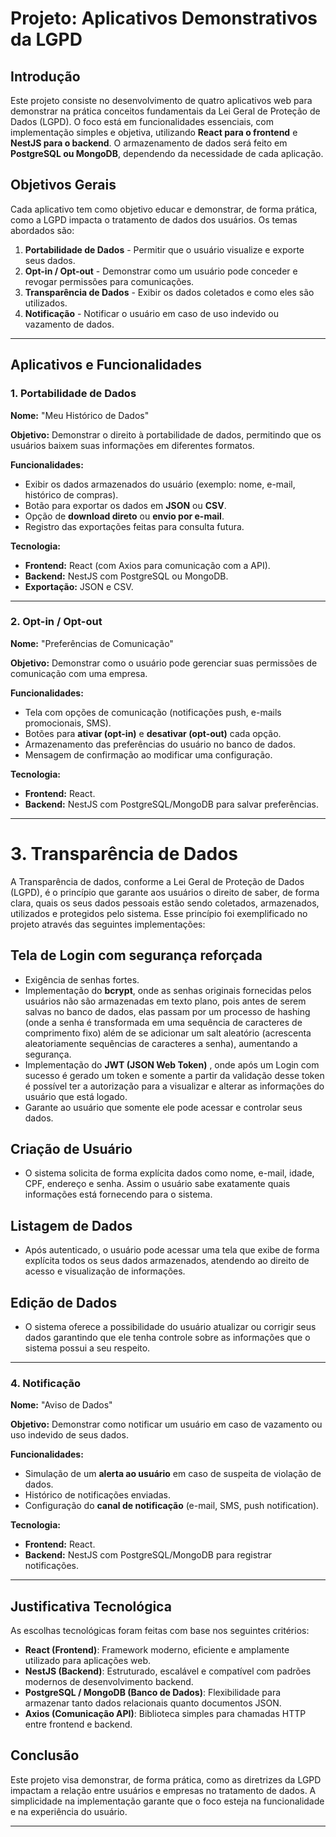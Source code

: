 # Projeto: Aplicativos Demonstrativos da LGPD

## Introdução
Este projeto consiste no desenvolvimento de quatro aplicativos web para demonstrar na prática conceitos fundamentais da Lei Geral de Proteção de Dados (LGPD). O foco está em funcionalidades essenciais, com implementação simples e objetiva, utilizando **React para o frontend** e **NestJS para o backend**. O armazenamento de dados será feito em **PostgreSQL ou MongoDB**, dependendo da necessidade de cada aplicação.

## Objetivos Gerais
Cada aplicativo tem como objetivo educar e demonstrar, de forma prática, como a LGPD impacta o tratamento de dados dos usuários. Os temas abordados são:

1. **Portabilidade de Dados** - Permitir que o usuário visualize e exporte seus dados.
2. **Opt-in / Opt-out** - Demonstrar como um usuário pode conceder e revogar permissões para comunicações.
3. **Transparência de Dados** - Exibir os dados coletados e como eles são utilizados.
4. **Notificação** - Notificar o usuário em caso de uso indevido ou vazamento de dados.

---

## Aplicativos e Funcionalidades

### 1. Portabilidade de Dados
**Nome:** "Meu Histórico de Dados"

**Objetivo:** Demonstrar o direito à portabilidade de dados, permitindo que os usuários baixem suas informações em diferentes formatos.

**Funcionalidades:**
- Exibir os dados armazenados do usuário (exemplo: nome, e-mail, histórico de compras).
- Botão para exportar os dados em **JSON** ou **CSV**.
- Opção de **download direto** ou **envio por e-mail**.
- Registro das exportações feitas para consulta futura.

**Tecnologia:**
- **Frontend:** React (com Axios para comunicação com a API).
- **Backend:** NestJS com PostgreSQL ou MongoDB.
- **Exportação:** JSON e CSV.

---

### 2. Opt-in / Opt-out
**Nome:** "Preferências de Comunicação"

**Objetivo:** Demonstrar como o usuário pode gerenciar suas permissões de comunicação com uma empresa.

**Funcionalidades:**
- Tela com opções de comunicação (notificações push, e-mails promocionais, SMS).
- Botões para **ativar (opt-in)** e **desativar (opt-out)** cada opção.
- Armazenamento das preferências do usuário no banco de dados.
- Mensagem de confirmação ao modificar uma configuração.

**Tecnologia:**
- **Frontend:** React.
- **Backend:** NestJS com PostgreSQL/MongoDB para salvar preferências.

---

# 3. Transparência de Dados
  A Transparência de dados, conforme a Lei Geral de Proteção de Dados (LGPD), é o princípio que garante aos usuários o direito de saber, de forma clara, quais os seus dados pessoais estão sendo coletados, armazenados, utilizados e protegidos pelo sistema. Esse princípio foi exemplificado no projeto através das seguintes implementações:

## Tela de Login com segurança reforçada

- Exigência de senhas fortes.
- Implementação do **bcrypt**, onde as senhas originais fornecidas pelos usuários não são armazenadas em texto plano, pois antes de serem salvas no banco de dados, elas passam por um processo de hashing (onde a senha é transformada em uma sequência de caracteres de comprimento fixo) além de se adicionar um salt aleatório (acrescenta aleatoriamente sequências de caracteres a senha), aumentando a segurança.
- Implementação do **JWT (JSON Web Token)** , onde após um Login com sucesso é gerado um token e somente a partir da validação desse token é possível ter a autorização para a visualizar e alterar as informações do usuário que está logado.
- Garante ao usuário que somente ele pode acessar e controlar seus dados.

## Criação de Usuário 

- O sistema solicita de forma explícita dados como nome, e-mail, idade, CPF, endereço e senha. Assim o usuário sabe exatamente quais informações está fornecendo para o sistema.

## Listagem de Dados

- Após autenticado, o usuário pode acessar uma tela que exibe de forma explícita todos os seus dados armazenados, atendendo ao direito de acesso e visualização de informações.

## Edição de Dados

- O sistema oferece a possibilidade do usuário atualizar ou corrigir seus dados garantindo que ele tenha controle sobre as informações que o sistema possui a seu respeito.





---

### 4. Notificação
**Nome:** "Aviso de Dados"

**Objetivo:** Demonstrar como notificar um usuário em caso de vazamento ou uso indevido de seus dados.

**Funcionalidades:**
- Simulação de um **alerta ao usuário** em caso de suspeita de violação de dados.
- Histórico de notificações enviadas.
- Configuração do **canal de notificação** (e-mail, SMS, push notification).

**Tecnologia:**
- **Frontend:** React.
- **Backend:** NestJS com PostgreSQL/MongoDB para registrar notificações.

---

## Justificativa Tecnológica
As escolhas tecnológicas foram feitas com base nos seguintes critérios:
- **React (Frontend)**: Framework moderno, eficiente e amplamente utilizado para aplicações web.
- **NestJS (Backend)**: Estruturado, escalável e compatível com padrões modernos de desenvolvimento backend.
- **PostgreSQL / MongoDB (Banco de Dados)**: Flexibilidade para armazenar tanto dados relacionais quanto documentos JSON.
- **Axios (Comunicação API)**: Biblioteca simples para chamadas HTTP entre frontend e backend.

## Conclusão
Este projeto visa demonstrar, de forma prática, como as diretrizes da LGPD impactam a relação entre usuários e empresas no tratamento de dados. A simplicidade na implementação garante que o foco esteja na funcionalidade e na experiência do usuário.

---
